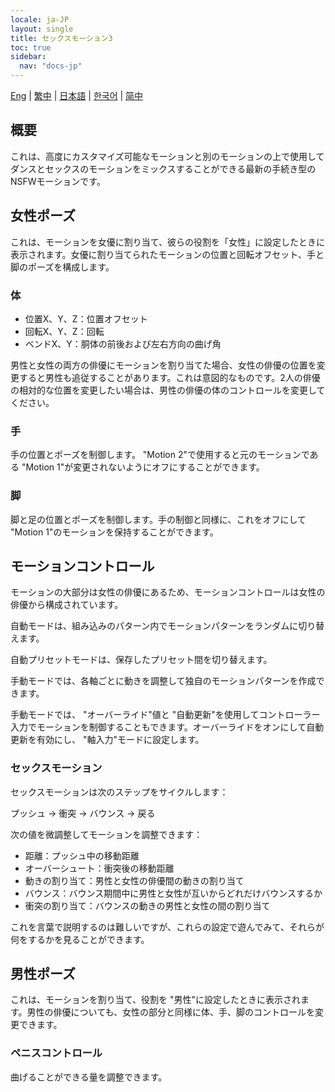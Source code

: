 ```yaml
---
locale: ja-JP
layout: single
title: セックスモーション3
toc: true
sidebar:
  nav: "docs-jp"
---
```

[Eng](/dancexr/features/sm3_motion) | [繁中](/tw/dancexr/features/sm3_motion) | [日本語](/jp/dancexr/features/sm3_motion) | [한국어](/kr/dancexr/features/sm3_motion) | [简中](/zh/dancexr/features/sm3_motion)


## 概要
これは、高度にカスタマイズ可能なモーションと別のモーションの上で使用してダンスとセックスのモーションをミックスすることができる最新の手続き型のNSFWモーションです。

## 女性ポーズ
これは、モーションを女優に割り当て、彼らの役割を「女性」に設定したときに表示されます。女優に割り当てられたモーションの位置と回転オフセット、手と脚のポーズを構成します。

### 体
* 位置X、Y、Z：位置オフセット
* 回転X、Y、Z：回転
* ベンドX、Y：胴体の前後および左右方向の曲げ角

男性と女性の両方の俳優にモーションを割り当てた場合、女性の俳優の位置を変更すると男性も追従することがあります。これは意図的なものです。2人の俳優の相対的な位置を変更したい場合は、男性の俳優の体のコントロールを変更してください。

### 手
手の位置とポーズを制御します。 "Motion 2"で使用すると元のモーションである "Motion 1"が変更されないようにオフにすることができます。

### 脚
脚と足の位置とポーズを制御します。手の制御と同様に、これをオフにして "Motion 1"のモーションを保持することができます。


## モーションコントロール
モーションの大部分は女性の俳優にあるため、モーションコントロールは女性の俳優から構成されています。

自動モードは、組み込みのパターン内でモーションパターンをランダムに切り替えます。

自動プリセットモードは、保存したプリセット間を切り替えます。

手動モードでは、各軸ごとに動きを調整して独自のモーションパターンを作成できます。

手動モードでは、 "オーバーライド"値と "自動更新"を使用してコントローラー入力でモーションを制御することもできます。オーバーライドをオンにして自動更新を有効にし、 "軸入力"モードに設定します。

### セックスモーション
セックスモーションは次のステップをサイクルします：

プッシュ -> 衝突 -> バウンス -> 戻る

次の値を微調整してモーションを調整できます：
* 距離：プッシュ中の移動距離
* オーバーシュート：衝突後の移動距離
* 動きの割り当て：男性と女性の俳優間の動きの割り当て
* バウンス：バウンス期間中に男性と女性が互いからどれだけバウンスするか
* 衝突の割り当て：バウンスの動きの男性と女性の間の割り当て

これを言葉で説明するのは難しいですが、これらの設定で遊んでみて、それらが何をするかを見ることができます。


## 男性ポーズ
これは、モーションを割り当て、役割を "男性"に設定したときに表示されます。男性の俳優についても、女性の部分と同様に体、手、脚のコントロールを変更できます。

### ペニスコントロール
曲げることができる量を調整できます。